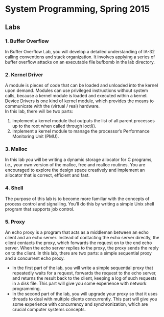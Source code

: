 # System Programming, Spring 2015
## Labs
### 1. Buffer Overflow
In Buffer Overflow Lab, you will develop a detailed understanding of IA-32 calling conventions and stack organization. It involves applying a series of buffer overflow attacks on an executable file bufbomb in the lab directory.<br>
### 2. Kernel Driver
A module is pieces of code that can be loaded and unloaded into the kernel upon demand. Modules can use privileged instructions without system calls, because a kernel module is loaded and executed within a kernel.<br>
Device Drivers is one kind of kernel module, which provides the means to communicate with the (virtual / real) hardware.<br>
In this lab, there will be two parts:
1. Implement a kernel module that outputs the list of all parent processes up to the root when called through ioctl().
2. Implement a kernel module to manage the processor’s Performance Monitoring Unit (PMU).<br>
### 3. Malloc
In this lab you will be writing a dynamic storage allocator for C programs, i.e., your own version of the malloc, free and realloc routines. You are encouraged to explore the design space creatively and implement an allocator that is correct, efficient and fast.<br>
### 4. Shell
The purpose of this lab is to become more familiar with the concepts of process control and signalling. You’ll do this by writing a simple Unix shell program that supports job control.<br>
### 5. Proxy
An echo proxy is a program that acts as a middleman between an echo client and an echo server. Instead of contacting the echo server directly, the client contacts the proxy, which forwards the request on to the end echo server. When the echo server replies to the proxy, the proxy sends the reply on to the client.
In this lab, there are two parts: a simple sequential proxy and a concurrent echo proxy.
* In the first part of the lab, you will write a simple sequential proxy that repeatedly waits for a request, forwards the request to the echo server, and returns the result back to the client, keeping a log of such requests in a disk file. This part will give you some experience with network programming.
* In the second part of the lab, you will upgrade your proxy so that it uses threads to deal with multiple clients concurrently. This part will give you some experience with concurrency and synchronization, which are crucial computer systems concepts.
